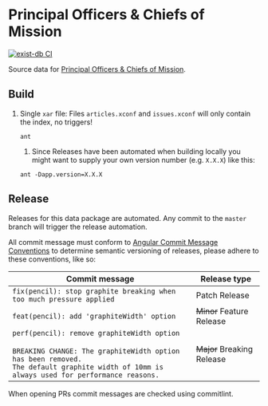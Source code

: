 # Principal Officers &amp; Chiefs of Mission

[![exist-db CI](https://github.com/HistoryAtState/pocom/actions/workflows/build.yml/badge.svg)](https://github.com/HistoryAtState/pocom/actions/workflows/build.yml)

Source data for [Principal Officers &amp; Chiefs of Mission](http://history.state.gov/departmenthistory/people/principals-chiefs).

## Build

1. Single `xar` file: Files `articles.xconf` and `issues.xconf` will only contain the index, no triggers!

    ```shell
    ant
    ```

    1. Since Releases have been automated when building locally you might want to supply your own version number (e.g. `X.X.X`) like this:

    ```shell
    ant -Dapp.version=X.X.X
    ```

## Release

Releases for this data package are automated. Any commit to the `master` branch will trigger the release automation.

All commit message must conform to [Angular Commit Message Conventions](https://github.com/angular/angular.js/blob/master/DEVELOPERS.md#-git-commit-guidelines) to determine semantic versioning of releases, please adhere to these conventions, like so:

| Commit message  | Release type |
|-----------------|--------------|
| `fix(pencil): stop graphite breaking when too much pressure applied` | Patch Release |
| `feat(pencil): add 'graphiteWidth' option` | ~~Minor~~ Feature Release |
| `perf(pencil): remove graphiteWidth option`<br/><br/>`BREAKING CHANGE: The graphiteWidth option has been removed.`<br/>`The default graphite width of 10mm is always used for performance reasons.` | ~~Major~~ Breaking Release |

When opening PRs commit messages are checked using commitlint.